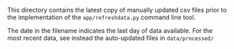 This directory contains the latest copy of manually updated csv files prior to the implementation of the `app/refreshdata.py` command line tool.

The date in the filename indicates the last day of data available. For the most recent data, see instead the auto-updated files in `data/processed/`
